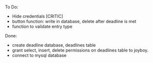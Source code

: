 To Do:
- Hide credentials [CRITIC]
- button function: write in database, delete after deadline is met
- function to validate entry type

Done:
- create deadline database, deadlines table
- grant select, insert, delete permissions on deadlines table to joyboy.
- connect to mysql database 